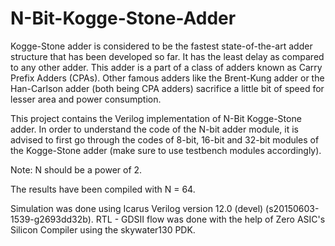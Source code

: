 # N-Bit-Kogge-Stone-Adder

Kogge-Stone adder is considered to be the fastest state-of-the-art adder structure that has been developed so far. It has the least delay as compared to any other adder. This adder is a part of a class of adders known as Carry Prefix Adders (CPAs). Other famous adders like the Brent-Kung adder or the Han-Carlson adder (both being CPA adders) sacrifice a little bit of speed for lesser area and power consumption.

This project contains the Verilog implementation of N-Bit Kogge-Stone adder. In order to understand the code of the N-bit adder module, it is advised to first go through the codes of 8-bit, 16-bit and 32-bit modules of the Kogge-Stone adder (make sure to use testbench modules accordingly).

Note: N should be a power of 2.

The results have been compiled with N = 64.

Simulation was done using Icarus Verilog version 12.0 (devel) (s20150603-1539-g2693dd32b).
RTL - GDSII flow was done with the help of Zero ASIC's Silicon Compiler using the skywater130 PDK.
